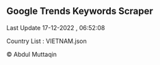 

## Google Trends Keywords Scraper 
 
Last Update 17-12-2022 , 06:52:08

Country List :
VIETNAM.json



© Abdul Muttaqin 
